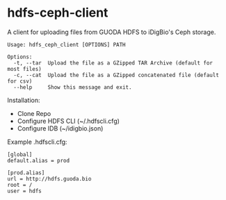 # hdfs-ceph-client

A client for uploading files from GUODA HDFS to iDigBio's Ceph storage.

```
Usage: hdfs_ceph_client [OPTIONS] PATH

Options:
  -t, --tar  Upload the file as a GZipped TAR Archive (default for most files)
  -c, --cat  Upload the file as a GZipped concatenated file (default for csv)
  --help     Show this message and exit.
```

Installation:
* Clone Repo
* Configure HDFS CLI (~/.hdfscli.cfg)
* Configure IDB (~/idigbio.json)

Example .hdfscli.cfg:

```
[global]
default.alias = prod

[prod.alias]
url = http://hdfs.guoda.bio
root = /
user = hdfs
```
